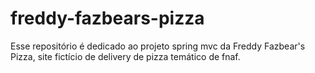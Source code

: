 # freddy-fazbears-pizza

Esse repositório é dedicado ao projeto spring mvc da Freddy Fazbear's Pizza, site fictício de delivery de pizza temático de fnaf.
